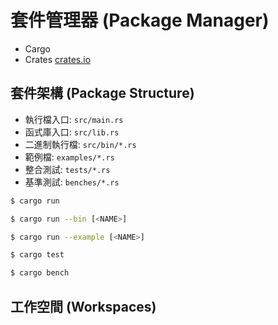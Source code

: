 # 套件管理器 (Package Manager)

- Cargo
- Crates [crates.io](https://crates.io/)

## 套件架構 (Package Structure)

- 執行檔入口: `src/main.rs`
- 函式庫入口: `src/lib.rs`
- 二進制執行檔: `src/bin/*.rs`
- 範例檔: `examples/*.rs`
- 整合測試: `tests/*.rs`
- 基準測試: `benches/*.rs`

```sh
$ cargo run
```

```sh
$ cargo run --bin [<NAME>]
```

```sh
$ cargo run --example [<NAME>]
```

```sh
$ cargo test
```

```sh
$ cargo bench
```

## 工作空間 (Workspaces)
